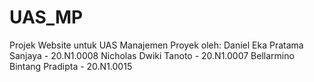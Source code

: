 # UAS_MP
Projek Website untuk UAS Manajemen Proyek oleh: Daniel Eka Pratama Sanjaya - 20.N1.0008 Nicholas Dwiki Tanoto - 20.N1.0007 Bellarmino Bintang Pradipta - 20.N1.0015
